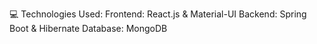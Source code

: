 💻 Technologies Used: 
Frontend: React.js & Material-UI
Backend: Spring Boot & Hibernate
Database: MongoDB
